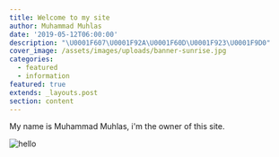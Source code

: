 ```yaml
---
title: Welcome to my site
author: Muhammad Muhlas
date: '2019-05-12T06:00:00'
description: "\U0001F607\U0001F92A\U0001F60D\U0001F923\U0001F9D0"
cover_image: /assets/images/uploads/banner-sunrise.jpg
categories:
  - featured
  - information
featured: true
extends: _layouts.post
section: content
---
```

My name is Muhammad Muhlas, i'm the owner of this site.

![hello](https://lh3.googleusercontent.com/y-HaP8FYnPHC0ds9qqkDXVCZx3DoPVwsodznSa9VbVqIoL8hfQ8fvhy1pgeyqJEpHVJzaEz51vznBqT4m5vwKFdb_zPCJqgfl_-whT4bH-HiElHRCcaiFxgTFMybQaGksp_EXvbnAs8=w1200)
